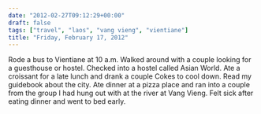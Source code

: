 ```yaml
---
date: "2012-02-27T09:12:29+00:00"
draft: false
tags: ["travel", "laos", "vang vieng", "vientiane"]
title: "Friday, February 17, 2012"
---
```

Rode a bus to Vientiane at 10 a.m. Walked around with a couple looking for a guesthouse or hostel. Checked into a hostel called Asian World. Ate a croissant for a late lunch and drank a couple Cokes to cool down. Read my guidebook about the city. Ate dinner at a pizza place and ran into a couple from the group I had hung out with at the river at Vang Vieng. Felt sick after eating dinner and went to bed early.
